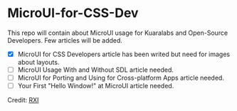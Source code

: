 # MicroUI-for-CSS-Dev
This repo will contain about MicroUI usage for Kuaralabs and Open-Source Developers. Few articles will be added.

- [x] MicroUI for CSS Developers article has been writed but need for images about layouts.
- [ ] MicroUI Usage With and Without SDL article needed.
- [ ] MicroUI for Porting and Using for Cross-platform Apps article needed.
- [ ] Your First "Hello Window!" at MicroUI article needed.

Credit: [RXI](https://github.com/rxi)
